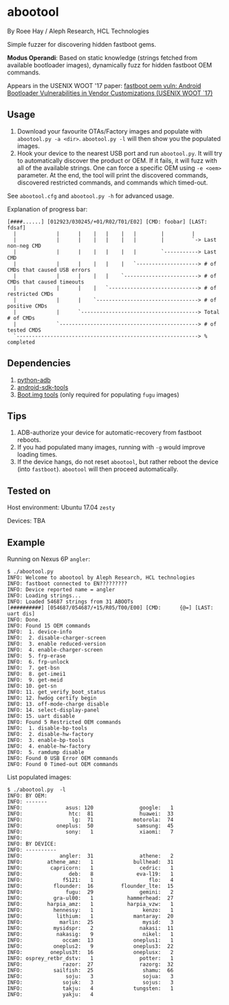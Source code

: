 # abootool #
By Roee Hay / Aleph Research, HCL Technologies

Simple fuzzer for discovering hidden fastboot gems.

**Modus Operandi**: Based on static knowledge (strings fetched from available bootloader images), dynamically fuzz for hidden fastboot OEM commands.

Appears in the USENIX WOOT '17 paper: [fastboot oem vuln: Android Bootloader Vulnerabilities in Vendor Customizations (USENIX WOOT `17)](https://www.usenix.org/conference/woot17/workshop-program/presentation/hay)


## Usage ##
1. Download your favourite OTAs/Factory images and populate with `abootool.py -a <dir>`.
`abootool.py -l` will then show you the populated images. 
2. Hook your device to the nearest USB port and run `abootool.py`. It will try to automatically discover the product or OEM. If it fails, it will fuzz with all of the available strings. 
One can force a specific OEM using `-e <oem>` parameter. 
At the end, the tool will print the discovered commands, discovered restricted commands, and commands which timed-out.

See `abootool.cfg` and `abootool.py -h` for advanced usage.

Explanation of progress bar:
```
[####......] [012923/030245/+01/R02/T01/E02] [CMD: foobar] [LAST: fdsaf]
  |             |      |    |   |    |   |        |         |
  |             |      |    |   |    |   |        |         `-> Last non-neg CMD
  |             |      |    |   |    |   |        `-----------> Last CMD
  |             |      |    |   |    |   `--------------------> # of CMDs that caused USB errors
  |             |      |    |   |    `------------------------> # of CMDs that caused timeouts
  |             |      |    |   `-----------------------------> # of restricted CMDs
  |             |      |    `---------------------------------> # of positive CMDs
  |             |      `--------------------------------------> Total # of CMDs
  |             `---------------------------------------------> # of tested CMDS
  `-----------------------------------------------------------> % completed                    
```




## Dependencies ##
1. [python-adb](https://github.com/google/python-adb) 
2. [android-sdk-tools](https://developer.android.com/studio/releases/sdk-tools.html)
3. [Boot.img tools](https://forum.xda-developers.com/showthread.php?t=2319018) (only required for populating `fugu` images) 


## Tips ##

1. ADB-authorize your device for automatic-recovery from fastboot reboots.
2. If you had populated many images, running with `-g` would improve loading times.
3. If the device hangs, do not reset `abootool`, but rather reboot the device (into `fastboot`). `abootool` will then proceed automatically. 


## Tested on ##

Host environment:
Ubuntu 17.04 `zesty` 

Devices:
TBA

## Example ##

Running on Nexus 6P `angler`:
```terminal
$ ./abootool.py 
INFO: Welcome to abootool by Aleph Research, HCL technologies
INFO: fastboot connected to EN?????????
INFO: Device reported name = angler
INFO: Loading strings...
INFO: Loaded 54687 strings from 31 ABOOTs
[##########] [054687/054687/+15/R05/T00/E00] [CMD:      {@=] [LAST: uart dis]
INFO: Done.
INFO: Found 15 OEM commands
INFO:  1. device-info
INFO:  2. disable-charger-screen
INFO:  3. enable reduced-version
INFO:  4. enable-charger-screen
INFO:  5. frp-erase
INFO:  6. frp-unlock
INFO:  7. get-bsn
INFO:  8. get-imei1
INFO:  9. get-meid
INFO: 10. get-sn
INFO: 11. get_verify_boot_status
INFO: 12. hwdog certify begin
INFO: 13. off-mode-charge disable
INFO: 14. select-display-panel
INFO: 15. uart disable
INFO: Found 5 Restricted OEM commands
INFO:  1. disable-bp-tools
INFO:  2. disable-hw-factory
INFO:  3. enable-bp-tools
INFO:  4. enable-hw-factory
INFO:  5. ramdump disable
INFO: Found 0 USB Error OEM commands
INFO: Found 0 Timed-out OEM commands
````

List populated images:

```terminal
$ ./abootool.py  -l
INFO: BY OEM:
INFO: -------
INFO:              asus: 120               google:   1
INFO:               htc:  81               huawei:  33
INFO:                lg:  71             motorola:  74
INFO:           oneplus:  50              samsung:  45
INFO:              sony:   1               xiaomi:   7
INFO: 
INFO: BY DEVICE:
INFO: ----------
INFO:            angler:  31               athene:   2
INFO:        athene_amz:   1             bullhead:  31
INFO:         capricorn:   1               cedric:   1
INFO:               deb:   8              eva-l19:   1
INFO:             f5121:   1                  flo:   4
INFO:          flounder:  16         flounder_lte:  15
INFO:              fugu:  29               gemini:   2
INFO:          gra-ul00:   1           hammerhead:  27
INFO:        harpia_amz:   1           harpia_vzw:   1
INFO:          hennessy:   1                kenzo:   1
INFO:           lithium:   1             mantaray:  20
INFO:            marlin:  25                mysid:   3
INFO:          mysidspr:   2               nakasi:  11
INFO:           nakasig:   9                nikel:   1
INFO:             occam:  13             oneplus1:   1
INFO:          oneplus2:   9             oneplus3:  22
INFO:         oneplus3t:  16             oneplusx:   2
INFO: osprey_retbr_dstv:   1               potter:   1
INFO:             razor:  27               razorg:  32
INFO:          sailfish:  25                shamu:  66
INFO:              soju:   3                sojua:   3
INFO:             sojuk:   3                sojus:   3
INFO:             takju:   4             tungsten:   1
INFO:             yakju:   4
```
